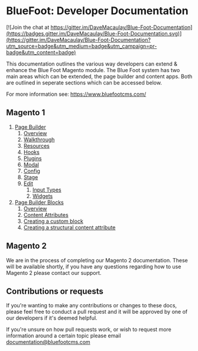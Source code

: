 # BlueFoot: Developer Documentation

[![Join the chat at https://gitter.im/DaveMacaulay/Blue-Foot-Documentation](https://badges.gitter.im/DaveMacaulay/Blue-Foot-Documentation.svg)](https://gitter.im/DaveMacaulay/Blue-Foot-Documentation?utm_source=badge&utm_medium=badge&utm_campaign=pr-badge&utm_content=badge)

This documentation outlines the various way developers can extend & enhance the Blue Foot Magento module. The Blue Foot system has two main areas which can be extended, the page builder and content apps. Both are outlined in seperate sections which can be accessed below.

For more information see:
https://www.bluefootcms.com/

## Magento 1
1. [Page Builder](PageBuilder/Overview.md)
    1. [Overview](PageBuilder/Overview.md)
    2. [Walkthrough](PageBuilder/Walkthrough.md)
    3. [Resources](PageBuilder/Resources.md)
    4. [Hooks](PageBuilder/Hooks.md)
    5. [Plugins](PageBuilder/Plugins.md)
    6. [Modal](PageBuilder/Modal.md)
    7. [Config](PageBuilder/Config.md)
    8. [Stage](PageBuilder/Stage.md)
    9. [Edit](PageBuilder/Edit.md)
    	1. [Input Types](PageBuilder/Edit/InputTypes.md)
    	2. [Widgets](PageBuilder/Edit/Widgets.md)
2. [Page Builder Blocks](PageBuilderBlocks/Overview.md)
	1. [Overview](PageBuilderBlocks/Overview.md)
	2. [Content Attributes](PageBuilderBlocks/ContentAttributes.md)
	3. [Creating a custom block](PageBuilderBlocks/CustomBlock.md)
	4. [Creating a structural content attribute](PageBuilderBlocks/StructuralContentAttributes.md)

## Magento 2
We are in the process of completing our Magento 2 documentation. These will be available shortly, if you have any questions regarding how to use Magento 2 please contact our support.

## Contributions or requests
If you're wanting to make any contributions or changes to these docs, please feel free to conduct a pull request and it will be approved by one of our developers if it's deemed helpful.

If you're unsure on how pull requests work, or wish to request more information around a certain topic please email documentation@bluefootcms.com

